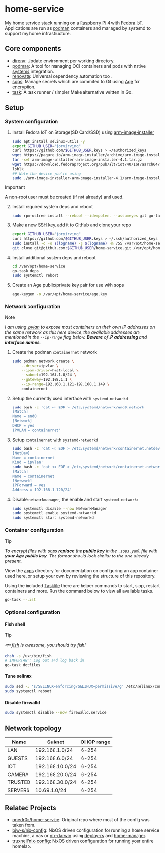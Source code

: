 # home-service

My home service stack running on a [Raspberry Pi 4](https://www.raspberrypi.com/products/raspberry-pi-4-model-b/) with [Fedora IoT](https://fedoraproject.org/iot/). Applications are run as [podman](https://github.com/containers/podman) containers and managed by systemd to support my home infrastructure.

## Core components

- [direnv](https://github.com/direnv/direnv): Update environment per working directory.
- [podman](https://github.com/containers/podman): A tool for managing OCI containers and pods with native [systemd](https://docs.podman.io/en/latest/markdown/podman-systemd.unit.5.html) integration.
- [renovate](https://github.com/renovatebot/renovate): Universal dependency automation tool.
- [sops](https://github.com/getsops/sops): Manage secrets which are commited to Git using [Age](https://github.com/FiloSottile/age) for encryption.
- [task](https://github.com/go-task/task): A task runner / simpler Make alternative written in Go.

## Setup

### System configuration

1. Install Fedora IoT on Storage(SD Card/SSD) using [arm-image-installer](https://pagure.io/arm-image-installer/releases)

    ```sh 
    sudo apt install selinux-utils -y
    export GITHUB_USER="joryirving"
    curl https://github.com/$GITHUB_USER.keys > ~/authorized_keys
    wget https://pagure.io/arm-image-installer/archive/arm-image-installer-4.1/arm-image-installer-arm-image-installer-4.1.tar.gz
    tar -xvf arm-image-installer-arm-image-installer-4.1.tar.gz
    wget https://download.fedoraproject.org/pub/alt/iot/40/IoT/aarch64/images/Fedora-IoT-raw-40-20240422.3.aarch64.raw.xz
    lsblk
    ## Note the device you're using
    sudo ./arm-image-installer-arm-image-installer-4.1/arm-image-installer --image=./Fedora-IoT-raw-40-20240422.3.aarch64.raw.xz --target=rpi4 --media=/dev/sdb --addkey=./authorized_keys --resizefs --selinux=OFF -y
    ```
> [!IMPORTANT]
> A non-root user must be created (if not already) and used.

2. Install required system deps and reboot

    ```sh
    sudo rpm-ostree install --reboot --idempotent --assumeyes git go-task
    ```

3. Make a new [SSH key](https://docs.github.com/en/authentication/connecting-to-github-with-ssh/generating-a-new-ssh-key-and-adding-it-to-the-ssh-agent), add it to GitHub and clone your repo

    ```sh
    export GITHUB_USER="joryirving"
    curl https://github.com/$GITHUB_USER.keys > ~/.ssh/authorized_keys
    sudo install -d -o $(logname) -g $(logname) -m 755 /var/opt/home-service
    git clone git@github.com:$GITHUB_USER/home-service.git /var/opt/home-service/.
    ```

4. Install additional system deps and reboot

    ```sh
    cd /var/opt/home-service
    go-task deps
    sudo systemctl reboot
    ```

5. Create an Age public/private key pair for use with sops

    ```sh
    age-keygen -o /var/opt/home-service/age.key
    ```

### Network configuration

> [!NOTE]
> _I am using [ipvlan](https://docs.docker.com/network/drivers/ipvlan) to expose most containers on their own IP addresses on the same network as this here device, the available addresses are mentioned in the `--ip-range` flag below. **Beware** of **IP addressing** and **interface names**._

1. Create the podman `containernet` network

    ```sh
    sudo podman network create \
        --driver=ipvlan \
        --ipam-driver=host-local \
        --subnet=192.168.1.0/24 \
        --gateway=192.168.1.1 \
        --ip-range=192.168.1.121-192.168.1.149 \
        containernet
    ```

2. Setup the currently used interface with `systemd-networkd`

    ```sh
    sudo bash -c 'cat << EOF > /etc/systemd/network/end0.network
    [Match]
    Name = end0
    [Network]
    DHCP = yes
    IPVLAN = containernet'
    ```

3. Setup `containernet` with `systemd-networkd`

    ```sh
    sudo bash -c 'cat << EOF > /etc/systemd/network/containernet.netdev
    [NetDev]
    Name = containernet
    Kind = ipvlan'
    sudo bash -c 'cat << EOF > /etc/systemd/network/containernet.network
    [Match]
    Name = containernet
    [Network]
    IPForward = yes
    Address = 192.168.1.120/24'
    ```

4. Disable `networkmanager`, the enable and start `systemd-networkd`

    ```sh
    sudo systemctl disable --now NetworkManager
    sudo systemctl enable systemd-networkd
    sudo systemctl start systemd-networkd
    ```

### Container configuration

> [!TIP]
> _To encrypt files with sops **replace** the **public key** in the `.sops.yaml` file with **your Age public key**. The format should look similar to the one already present._

View the [apps](./apps) directory for documentation on configuring an app container used here, or setup your own by reviewing the structure of this repository.

Using the included [Taskfile](./Taskfile.yaml) there are helper commands to start, stop, restart containers and more. Run the command below to view all available tasks.

```sh
go-task --list
```

### Optional configuration

#### Fish shell

> [!TIP]
> _🐟 [fish](https://fishshell.com/) is awesome, you should try fish!_
```sh
chsh -s /usr/bin/fish
# IMPORTANT: Log out and log back in
go-task dotfiles
```

#### Tune selinux

```sh
sudo sed -i 's/SELINUX=enforcing/SELINUX=permissive/g' /etc/selinux/config
sudo systemctl reboot
```

#### Disable firewalld

```sh
sudo systemctl disable --now firewalld.service
```

## Network topology

| Name | Subnet | DHCP range |
|------|--------|------------|
| LAN | 192.168.1.0/24 | 6-254 |
| GUESTS | 192.168.6.0/24 | 6-254 |
| IOT | 192.168.10.0/24 | 6-254 |
| CAMERA | 192.168.20.0/24 | 6-254 |
| TRUSTED | 192.168.30.0/24 | 6-254 |
| SERVERS | 10.69.1.0/24 | 6-254 |

## Related Projects

- [onedr0p/home-service](https://github.com/onedr0p/home-service/): Original repo where most of the config was taken from.
- [bjw-s/nix-config](https://github.com/bjw-s/nix-config/): NixOS driven configuration for running a home service machine, a nas or [nix-darwin](https://github.com/LnL7/nix-darwin) using [deploy-rs](https://github.com/serokell/deploy-rs) and [home-manager](https://github.com/nix-community/home-manager).
- [truxnell/nix-config](https://github.com/truxnell/nix-config): NixOS driven configuration for running your entire homelab.
